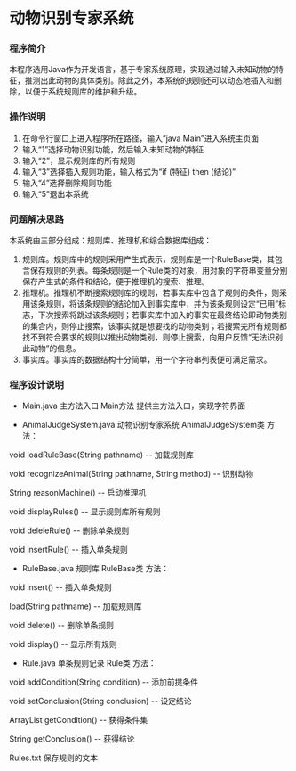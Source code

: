 # 动物识别专家系统

### 程序简介
本程序选用Java作为开发语言，基于专家系统原理，实现通过输入未知动物的特征，推测出此动物的具体类别。除此之外，本系统的规则还可以动态地插入和删除，以便于系统规则库的维护和升级。


### 操作说明
1. 在命令行窗口上进入程序所在路径，输入“java Main”进入系统主页面
2. 输入“1”选择动物识别功能，然后输入未知动物的特征
3. 输入“2”，显示规则库的所有规则
4. 输入“3”选择插入规则功能，输入格式为“if (特征) then (结论)”
5. 输入“4”选择删除规则功能
6. 输入“5”退出本系统

### 问题解决思路
本系统由三部分组成：规则库、推理机和综合数据库组成：
1. 规则库。规则库中的规则采用产生式表示，规则库是一个RuleBase类，其包含保存规则的列表。每条规则是一个Rule类的对象，用对象的字符串变量分别保存产生式的条件和结论，便于推理机的搜索、推理。
2. 推理机。推理机不断搜索规则库的规则，若事实库中包含了规则的条件，则采用该条规则，将该条规则的结论加入到事实库中，并为该条规则设定“已用”标志，下次搜索将跳过该条规则；若事实库中加入的事实在最终结论即动物类别的集合内，则停止搜索，该事实就是想要找的动物类别；若搜索完所有规则都找不到符合要求的规则以推出动物类别，则停止搜索，向用户反馈“无法识别此动物”的信息。
3. 事实库。事实库的数据结构十分简单，用一个字符串列表便可满足需求。


### 程序设计说明

* Main.java	主方法入口	Main方法	提供主方法入口，实现字符界面

* AnimalJudgeSystem.java	动物识别专家系统	AnimalJudgeSystem类	方法：

void loadRuleBase(String pathname) -- 加载规则库

void recognizeAnimal(String pathname, String method) -- 识别动物

String reasonMachine() -- 启动推理机

void displayRules() -- 显示规则库所有规则

void deleleRule() -- 删除单条规则

void insertRule() -- 插入单条规则

* RuleBase.java	规则库	RuleBase类	方法：

void insert() -- 插入单条规则

load(String pathname) -- 加载规则库

void delete() -- 删除单条规则

void display() -- 显示所有规则

* Rule.java	单条规则记录	Rule类	方法：

void addCondition(String condition) -- 添加前提条件

void setConclusion(String conclusion) -- 设定结论

ArrayList<String> getCondition() -- 获得条件集

String getConclusion() -- 获得结论

Rules.txt	保存规则的文本

